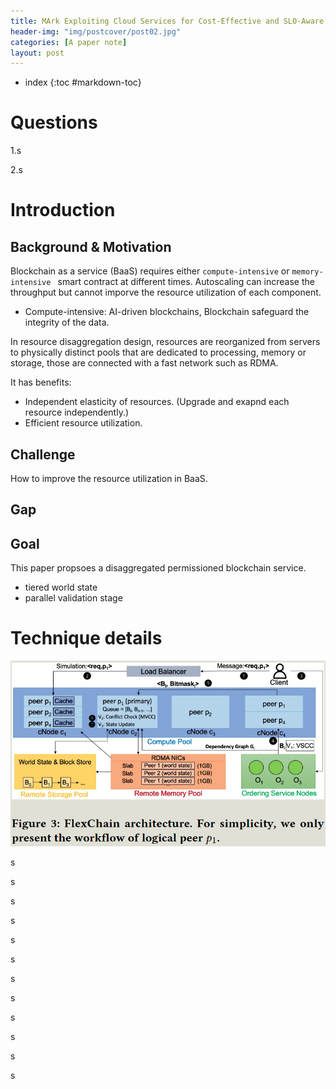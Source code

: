 ```yaml
---
title: MArk Exploiting Cloud Services for Cost-Effective and SLO-Aware Machine Learning Inference Serving
header-img: "img/postcover/post02.jpg"
categories: [A paper note]
layout: post
---
```


- index
{:toc #markdown-toc}
# Questions

1.s

2.s

# Introduction

## Background & Motivation

Blockchain as a service (BaaS) requires either `compute-intensive` or `memory-intensive ` smart contract at different times. Autoscaling can increase the throughput but cannot imporve the resource utilization of each component. 

- Compute-intensive: AI-driven blockchains, Blockchain safeguard the integrity of the data.

In resource disaggregation design, resources are reorganized from servers to physically distinct pools that are dedicated to processing, memory or storage, those are connected with a fast network such as RDMA.

It has benefits:

- Independent elasticity of resources. (Upgrade and exapnd each resource independently.)
- Efficient resource utilization.

## Challenge

How to improve the resource utilization in BaaS.

## Gap



## Goal

This paper propsoes a disaggregated permissioned blockchain service.

- tiered world state
- parallel validation stage

# Technique details

![image-20221227134822469](../../img/a_img_store/image-20221227134822469.png)

s

s

s

s

s

s

s

s

s

s

s

s

